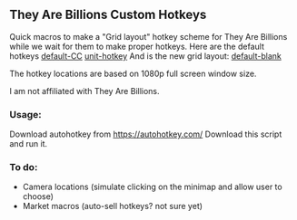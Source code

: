 ## They Are Billions Custom Hotkeys
Quick macros to make a "Grid layout" hotkey scheme for They Are Billions while we wait for them to make proper hotkeys.
Here are the default hotkeys
[default-CC](/default-CC.png)
[unit-hotkey](/unit-hotkey.png)
And is the new grid layout:
[default-blank](/default-blank.png)

The hotkey locations are based on 1080p full screen window size.


I am not affiliated with They Are Billions.

### Usage:
Download autohotkey from https://autohotkey.com/
Download this script and run it.

### To do:
- Camera locations (simulate clicking on the minimap and allow user to choose)
- Market macros (auto-sell hotkeys? not sure yet)
